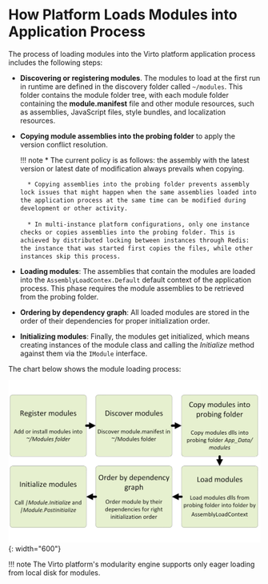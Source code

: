 ﻿# How Platform Loads Modules into Application Process

The process of loading modules into the Virto platform application process includes the following steps:

* **Discovering or registering modules**. The modules to load at the first run in runtime are defined in the discovery folder called `~/modules`. This folder contains the module folder tree, with each module folder containing the **module.manifest** file and other module resources, such as assemblies, JavaScript files, style bundles, and localization resources.

* **Copying module assemblies into the probing folder** to apply the version conflict resolution.

    !!! note
        * The current policy is as follows: the assembly with the latest version or latest date of modification always prevails when copying.
        
        * Copying assemblies into the probing folder prevents assembly lock issues that might happen when the same assemblies loaded into the application process at the same time can be modified during development or other activity.
        
        * In multi-instance platform configurations, only one instance checks or copies assemblies into the probing folder. This is achieved by distributed locking between instances through Redis: the instance that was started first copies the files, while other instances skip this process.

- **Loading modules**: The assemblies that contain the modules are loaded into the `AssemblyLoadContex.Default` default context of the application process. This phase requires the module assemblies to be retrieved from the probing folder.
    
- **Ordering by dependency graph**: All loaded modules are stored in the order of their dependencies for proper initialization order.
    
- **Initializing modules**: Finally, the modules get initialized, which means creating instances of the module class and calling the *Initialize* method against them via the `IModule` interface.

The chart below shows the module loading process:

![Module loading process](media/04-module-loading-process.png){: width="600"}

!!! note
    The Virto platform's modularity engine supports only eager loading from local disk for modules.
